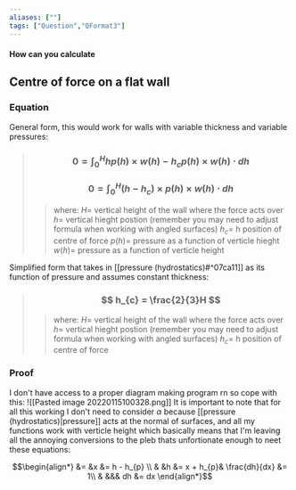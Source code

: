 ```yaml
---
aliases: [""]
tags: ["Question","QFormat3"]
---
```


#### How can you calculate
## Centre of force on a flat wall
### Equation
General form, this would work for walls with variable thickness and variable pressures:

> ### $$ 0 = \int^{H}_{0} h p(h) \times w(h) - h_{c} p(h) \times w(h) \cdot dh $$ 
> ### $$ 0 =  \int^{H}_{0} (h - h_{c}) \times p(h) \times w(h) \cdot dh $$ 
>> where:
>> $H=$ vertical height of the wall where the force acts over
>> $h=$ vertical hieght postion (remember you may need to adjust formula when working with angled surfaces)
>> $h_c=$ h position of centre of force
>> $p(h)=$ pressure as a function of verticle hieght
>> $w(h)=$ pressure as a function of verticle height

Simplified form that takes in [[pressure (hydrostatics)#^07ca11]] as its function of pressure and assumes constant thickness:

> ### $$ h_{c} = \frac{2}{3}H $$ 
>> where:
>> $H=$ vertical height of the wall where the force acts over
>> $h=$ vertical hieght postion (remember you may need to adjust formula when working with angled surfaces)
>> $h_c=$ h position of centre of force

### Proof
I don't have access to a proper diagram making program rn so cope with this:
![[Pasted image 20220115100328.png]]
It is important to note that for all this working I don't need to consider $\alpha$ because [[pressure (hydrostatics)|pressure]] acts at the normal of surfaces, and all my functions work with verticle height which basically means that I'm leaving all the annoying conversions to the pleb thats unfortionate enough to neet these equations:

$$\begin{align*}
&= &x &= h - h_{p} \\ 
& &h &= x + h_{p}& \frac{dh}{dx} &= 1\\
& &&& dh &= dx
\end{align*}$$
